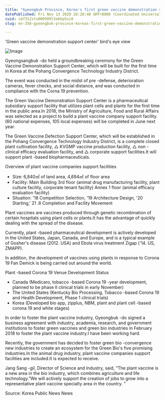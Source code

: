 ```yaml
---
title: "Gyeongbuk Province, Korea's first green vaccine demonstration support center"
datePublished: Fri Nov 13 2020 20:20:48 GMT+0000 (Coordinated Universal Time)
cuid: cm7312stu000509l5ebkp5ui8
slug: en-356-gyeongbuk-province-koreas-first-green-vaccine-demonstration-support-center

---
```



'Green vaccine demonstration support center' bird's eye view

![Image](https://cdn.hashnode.com/res/hashnode/image/upload/v1739432293005/de29ff0c-2138-480d-afb3-1f78de0e9b93.jpeg)

Gyeongsangbuk -do held a groundbreaking ceremony for the Green Vaccine Demonstration Support Center, which will be built for the first time in Korea at the Pohang Convergence Technology Industry District.

The event was conducted in the midst of pre -defense, deterioration cameras, fever checks, and social distance, and was conducted in compliance with the Corna 19 prevention.

The Green Vaccine Demonstration Support Center is a pharmaceutical subsidiary support facility that utilizes plant cells and plants for the first time in the public area.In 2018, the Ministry of Agriculture, Food and Rural Affairs was selected as a project to build a plant vaccine company support facility.(60 national expenses, 105 local expenses) will be completed in June next year.

The Green Vaccine Defection Support Center, which will be established in the Pohang Convergence Technology Industry District, is a complete closed plant cultivation facility, △ KVGMP vaccine production facility, △ non -clinical efficacy evaluation facility, and △ corporate support facilities.It will support plant -based biopharmaceuticals.

Overview of plant vaccine companies support facilities

- Size: 6,840㎡ of land area, 4,694㎡ of floor area
- Facility: Main Building 3rd floor (animal drug manufacturing facility, plant culture facility, corporate tenant facility) Annex 1 floor (animal efficacy evaluation facility)
- Situation: '18 Competition Selection, '19 Architecture Design, '20 Starting,' 21 .6 Completion and Facility Movement

Plant vaccines are vaccines produced through genetic recombination of certain hospitals using plant cells or plants.It has the advantage of quickly dealing with the spread of the disease.

Currently, plant -based pharmaceutical development is actively developed in the United States, Japan, Canada, and Europe, and is a typical example of Gosher's disease (2012. USA) and Ebola virus treatment Zigap ('14. US, ZMAPP).

In addition, the development of vaccines using plants in response to Corona 19 Fan Demick is being carried out around the world.

Plant -based Corona 19 Venue Development Status

- Canada (Medicaro, tobacco -based Corona 19 -year development, planned to be phase II clinical trials in early November)
- The United States (Kentucky Bio Processing, Tobacco -based Corona 19 and Health Development, Phase 1 clinical trials)
- Korea (Developed bio app, zipplus, NBM, plant and plant cell -based corona 19 and white stages)

In order to foster the plant vaccine industry, Gyeongbuk -do signed a business agreement with industry, academia, research, and government institutions to foster green vaccines and green bio industries in February 2018 to foster the plant vaccine industry.I have been working hard.

Recently, the government has decided to foster green bio -convergence new industries to create an ecosystem for the Green Bio's five promising industries.In the animal drug industry, plant vaccine companies support facilities are included.It is expected to receive.

Jang Sang -gil, Director of Science and Industry, said, “The plant vaccine is a new area in the bio industry, which combines agriculture and life technology.”We will actively support the creation of jobs to grow into a representative plant vaccine specialty area in the country. ”

Source: Korea Public News News